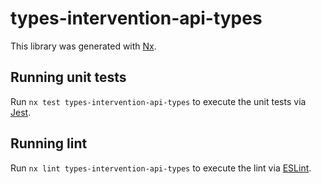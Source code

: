 # types-intervention-api-types

This library was generated with [Nx](https://nx.dev).

## Running unit tests

Run `nx test types-intervention-api-types` to execute the unit tests via [Jest](https://jestjs.io).

## Running lint

Run `nx lint types-intervention-api-types` to execute the lint via [ESLint](https://eslint.org/).
